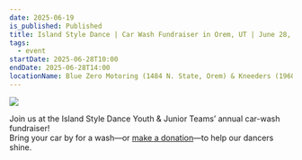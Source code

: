 ```yaml
---
date: 2025-06-19
is_published: Published
title: Island Style Dance | Car Wash Fundraiser in Orem, UT | June 28, 2025
tags:
  - event
startDate: 2025-06-28T10:00
endDate: 2025-06-28T14:00
locationName: Blue Zero Motoring (1484 N. State, Orem) & Kneeders (1960 N. State, Orem)
---
```

![](/media/carwash.jpg)

Join us at the Island Style Dance Youth & Junior Teams’ annual car-wash fundraiser!  
Bring your car by for a wash—or [make a donation](https://account.venmo.com/u/IslandStyleDance)—to help our dancers shine.